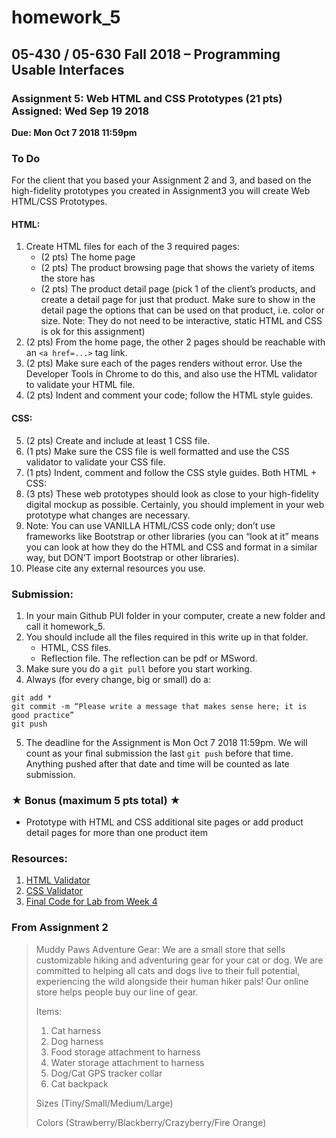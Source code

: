 # homework_5
 
## 05-430 / 05-630 Fall 2018 – Programming Usable Interfaces
### Assignment 5: Web HTML and CSS Prototypes (21 pts) Assigned: Wed Sep 19 2018
**Due: Mon Oct 7 2018 11:59pm**
 
### To Do
 For the client that you based your Assignment 2 and 3, and based on the high-fidelity prototypes you created in Assignment3 you will create Web HTML/CSS Prototypes.
 
#### HTML:
1. Create HTML files for each of the 3 required pages:
   - (2 pts) The home page
   - (2 pts) The product browsing page that shows the variety of items the store has
   - (2 pts) The product detail page (pick 1 of the client’s products, and create a detail page for just that product. Make sure to show in the detail page the options that can be used on that product, i.e. color or size. Note: They do not need to be interactive, static HTML and CSS is ok for this assignment)
2. (2 pts) From the home page, the other 2 pages should be reachable with an ```<a href=...>``` tag link.
3. (2 pts) Make sure each of the pages renders without error. Use the Developer Tools in Chrome to do this, and also use the HTML validator to validate your HTML file.
4. (2 pts) Indent and comment your code; follow the HTML style guides.

#### CSS:
5. (2 pts) Create and include at least 1 CSS file.
6. (1 pts) Make sure the CSS file is well formatted and use the CSS validator to validate your CSS file.
7. (1 pts) Indent, comment and follow the CSS style guides. Both HTML + CSS:
8. (3 pts) These web prototypes should look as close to your high-fidelity digital mockup as possible. Certainly, you should implement in your web prototype what changes are necessary.
9. Note: You can use VANILLA HTML/CSS code only; don’t use frameworks like Bootstrap or other libraries (you can “look at it” means you can look at how they do the HTML and CSS and format in a similar way, but DON’T import Bootstrap or other libraries).
10. Please cite any external resources you use.
 
### Submission:
1. In your main Github PUI folder in your computer, create a new folder and call it homework_5.
2. You should include all the files required in this write up in that folder.
   - HTML, CSS files.
   - Reflection file. The reflection can be pdf or MSword.
3. Make sure you do a ```git pull``` before you start working.
4. Always (for every change, big or small) do a:
```
git add *
git commit -m “Please write a message that makes sense here; it is good practice”
git push
```
5. The deadline for the Assignment is Mon Oct 7 2018 11:59pm. We will count as your final submission the last ```git push``` before that time. Anything pushed after that date and time will be counted as late submission.
 
### ★ Bonus (maximum 5 pts total) ★
- Prototype with HTML and CSS additional site pages or add product detail pages for more than one product item
 
### Resources​:
1. [HTML Validator](https://validator.w3.org)
2. [CSS Validator](https://jigsaw.w3.org/css-validator/)
3. [Final Code for Lab from Week 4](https://github.com/FranceskaXhakaj/pui-2018/tree/master/week4_final_code)

### From Assignment 2
> Muddy Paws Adventure Gear: We are a small store that sells customizable hiking and adventuring gear for your cat or dog. We are committed to helping all cats and dogs live to their full potential, experiencing the wild alongside their human hiker pals! Our online store helps people buy our line of gear.
>
> Items:
> 1. Cat harness
> 2. Dog harness
> 3. Food storage attachment to harness
> 4. Water storage attachment to harness
> 5. Dog/Cat GPS tracker collar
> 6. Cat backpack
>
> Sizes (Tiny/Small/Medium/Large)
>
> Colors (Strawberry/Blackberry/Crazyberry/Fire Orange)